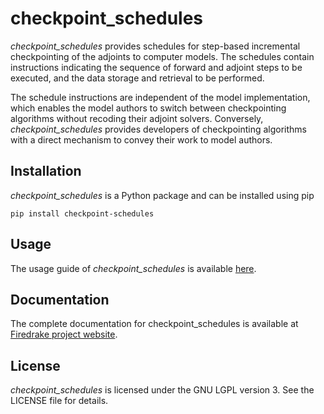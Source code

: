 # checkpoint_schedules
*checkpoint_schedules* provides schedules for step-based incremental
checkpointing of the adjoints to computer models. The schedules contain
instructions indicating the sequence of forward and adjoint steps to be
executed, and the data storage and retrieval to be performed. 

The schedule instructions are independent of the model implementation,
which enables the model authors to switch between checkpointing algorithms
without recoding their adjoint solvers. Conversely, *checkpoint_schedules*
provides developers of checkpointing algorithms with a direct mechanism to convey
their work to model authors.

## Installation
*checkpoint_schedules* is a Python package and can be installed using pip
```
pip install checkpoint-schedules
```

## Usage
The usage guide of *checkpoint_schedules* is available [here](https://nbviewer.org/github/firedrakeproject/checkpoint_schedules/blob/main/docs/notebooks/tutorial.ipynb).


## Documentation
The complete documentation for checkpoint_schedules is available at [Firedrake project website](https://www.firedrakeproject.org/checkpoint_schedules/).


## License
*checkpoint_schedules* is licensed under the GNU LGPL version 3. See the LICENSE file for details.
